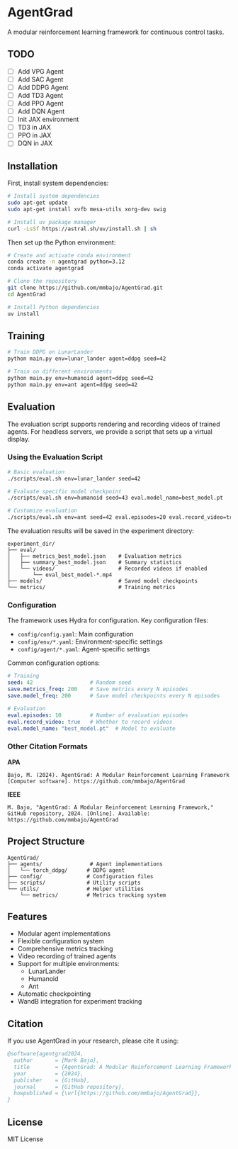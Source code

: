 # AgentGrad

A modular reinforcement learning framework for continuous control tasks.

## TODO
- [ ] Add VPG Agent
- [ ] Add SAC Agent
- [ ] Add DDPG Agent
- [ ] Add TD3 Agent
- [ ] Add PPO Agent
- [ ] Add DQN Agent
- [ ] Init JAX environment
- [ ] TD3 in JAX
- [ ] PPO in JAX
- [ ] DQN in JAX

## Installation

First, install system dependencies:
```bash
# Install system dependencies
sudo apt-get update
sudo apt-get install xvfb mesa-utils xorg-dev swig

# Install uv package manager
curl -LsSf https://astral.sh/uv/install.sh | sh
```

Then set up the Python environment:
```bash
# Create and activate conda environment
conda create -n agentgrad python=3.12
conda activate agentgrad

# Clone the repository
git clone https://github.com/mmbajo/AgentGrad.git
cd AgentGrad

# Install Python dependencies
uv install
```

## Training

```bash
# Train DDPG on LunarLander
python main.py env=lunar_lander agent=ddpg seed=42

# Train on different environments
python main.py env=humanoid agent=ddpg seed=42
python main.py env=ant agent=ddpg seed=42
```

## Evaluation

The evaluation script supports rendering and recording videos of trained agents. For headless servers, we provide a script that sets up a virtual display.

### Using the Evaluation Script

```bash
# Basic evaluation
./scripts/eval.sh env=lunar_lander seed=42

# Evaluate specific model checkpoint
./scripts/eval.sh env=humanoid seed=43 eval.model_name=best_model.pt

# Customize evaluation
./scripts/eval.sh env=ant seed=42 eval.episodes=20 eval.record_video=true
```

The evaluation results will be saved in the experiment directory:
```
experiment_dir/
├── eval/
│   ├── metrics_best_model.json    # Evaluation metrics
│   ├── summary_best_model.json    # Summary statistics
│   └── videos/                    # Recorded videos if enabled
│       └── eval_best_model-*.mp4
├── models/                        # Saved model checkpoints
└── metrics/                       # Training metrics
```

### Configuration

The framework uses Hydra for configuration. Key configuration files:
- `config/config.yaml`: Main configuration
- `config/env/*.yaml`: Environment-specific settings
- `config/agent/*.yaml`: Agent-specific settings

Common configuration options:
```yaml
# Training
seed: 42                  # Random seed
save.metrics_freq: 200    # Save metrics every N episodes
save.model_freq: 200      # Save model checkpoints every N episodes

# Evaluation
eval.episodes: 10         # Number of evaluation episodes
eval.record_video: true   # Whether to record videos
eval.model_name: "best_model.pt"  # Model to evaluate
```

### Other Citation Formats

**APA**
```
Bajo, M. (2024). AgentGrad: A Modular Reinforcement Learning Framework [Computer software]. https://github.com/mmbajo/AgentGrad
```

**IEEE**
```
M. Bajo, "AgentGrad: A Modular Reinforcement Learning Framework," GitHub repository, 2024. [Online]. Available: https://github.com/mmbajo/AgentGrad
```

## Project Structure

```
AgentGrad/
├── agents/               # Agent implementations
│   └── torch_ddpg/      # DDPG agent
├── config/              # Configuration files
├── scripts/             # Utility scripts
└── utils/               # Helper utilities
    └── metrics/         # Metrics tracking system
```

## Features

- Modular agent implementations
- Flexible configuration system
- Comprehensive metrics tracking
- Video recording of trained agents
- Support for multiple environments:
  - LunarLander
  - Humanoid
  - Ant
- Automatic checkpointing
- WandB integration for experiment tracking

## Citation

If you use AgentGrad in your research, please cite it using:

```bibtex
@software{agentgrad2024,
  author       = {Mark Bajo},
  title        = {AgentGrad: A Modular Reinforcement Learning Framework},
  year         = {2024},
  publisher    = {GitHub},
  journal      = {GitHub repository},
  howpublished = {\url{https://github.com/mmbajo/AgentGrad}},
}
```

## License

MIT License